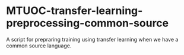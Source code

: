 # MTUOC-transfer-learning-preprocessing-common-source
A script for prepraring training using transfer learning when we have a common source language.
